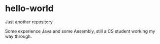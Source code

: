 # hello-world
Just another repository

Some experience Java and some Assembly, still a CS student working my way through.
